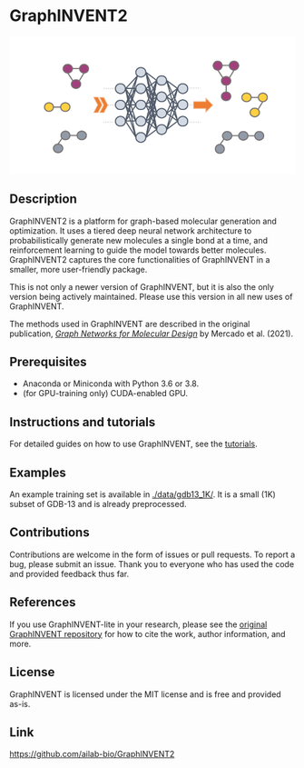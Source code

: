 # GraphINVENT2

![cover image](./cover-image.png)

## Description
GraphINVENT2 is a platform for graph-based molecular generation and optimization. It uses a tiered deep neural network architecture to probabilistically generate new molecules a single bond at a time, and reinforcement learning to guide the model towards better molecules. GraphINVENT2 captures the core functionalities of GraphINVENT in a smaller, more user-friendly package.

This is not only a newer version of GraphINVENT, but it is also the only version being actively maintained. Please use this version in all new uses of GraphINVENT.

The methods used in GraphINVENT are described in the original publication, [*Graph Networks for Molecular Design*](https://iopscience.iop.org/article/10.1088/2632-2153/abcf91) by Mercado et al. (2021).

## Prerequisites
* Anaconda or Miniconda with Python 3.6 or 3.8.
* (for GPU-training only) CUDA-enabled GPU.

## Instructions and tutorials
For detailed guides on how to use GraphINVENT, see the [tutorials](./tutorials/).

## Examples
An example training set is available in [./data/gdb13_1K/](./data/gdb13_1K/). It is a small (1K) subset of GDB-13 and is already preprocessed.

## Contributions
Contributions are welcome in the form of issues or pull requests. To report a bug, please submit an issue. Thank you to everyone who has used the code and provided feedback thus far.

## References
If you use GraphINVENT-lite in your research, please see the [original GraphINVENT repository](https://github.com/ailab-bio/GraphINVENT) for how to cite the work, author information, and more.

## License

GraphINVENT is licensed under the MIT license and is free and provided as-is.

## Link
https://github.com/ailab-bio/GraphINVENT2
